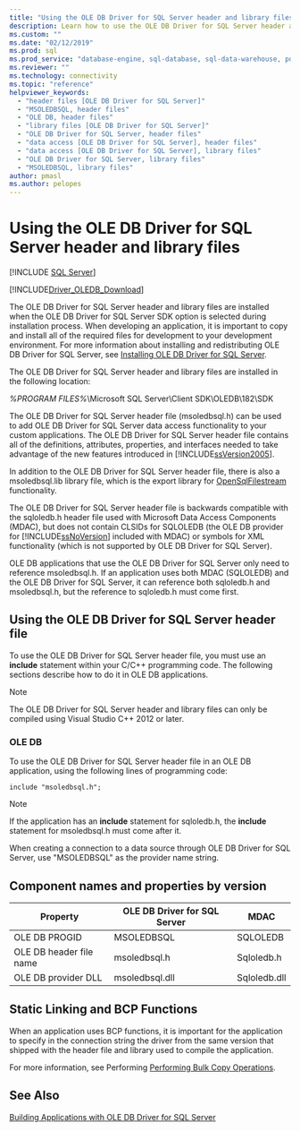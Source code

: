 ```yaml
---
title: "Using the OLE DB Driver for SQL Server header and library files | Microsoft Docs"
description: Learn how to use the OLE DB Driver for SQL Server header and library files in your development environment.
ms.custom: ""
ms.date: "02/12/2019"
ms.prod: sql
ms.prod_service: "database-engine, sql-database, sql-data-warehouse, pdw"
ms.reviewer: ""
ms.technology: connectivity
ms.topic: "reference"
helpviewer_keywords: 
  - "header files [OLE DB Driver for SQL Server]"
  - "MSOLEDBSQL, header files"
  - "OLE DB, header files"
  - "library files [OLE DB Driver for SQL Server]"
  - "OLE DB Driver for SQL Server, header files"
  - "data access [OLE DB Driver for SQL Server], header files"
  - "data access [OLE DB Driver for SQL Server], library files"
  - "OLE DB Driver for SQL Server, library files"
  - "MSOLEDBSQL, library files"
author: pmasl
ms.author: pelopes
---
```

# Using the OLE DB Driver for SQL Server header and library files
[!INCLUDE [SQL Server](../../../includes/applies-to-version/sql-asdb-asdbmi-asa-pdw.md)]

[!INCLUDE[Driver_OLEDB_Download](../../../includes/driver_oledb_download.md)]

  The OLE DB Driver for SQL Server header and library files are installed when the OLE DB Driver for SQL Server SDK option is selected during installation process. When developing an application, it is important to copy and install all of the required files for development to your development environment. For more information about installing and redistributing OLE DB Driver for SQL Server, see [Installing OLE DB Driver for SQL Server](../../oledb/applications/installing-oledb-driver-for-sql-server.md).  
  
 The OLE DB Driver for SQL Server header and library files are installed in the following location:  
  
 *%PROGRAM FILES%*\Microsoft SQL Server\Client SDK\OLEDB\182\SDK  
  
 The OLE DB Driver for SQL Server header file (msoledbsql.h) can be used to add OLE DB Driver for SQL Server data access functionality to your custom applications. The OLE DB Driver for SQL Server header file contains all of the definitions, attributes, properties, and interfaces needed to take advantage of the new features introduced in [!INCLUDE[ssVersion2005](../../../includes/ssversion2005-md.md)].  
  
 In addition to the OLE DB Driver for SQL Server header file, there is also a msoledbsql.lib library file, which is the export library for [OpenSqlFilestream](../../../relational-databases/blob/access-filestream-data-with-opensqlfilestream.md) functionality.  
  
 The OLE DB Driver for SQL Server header file is backwards compatible with the sqloledb.h header file used with Microsoft Data Access Components (MDAC), but does not contain CLSIDs for SQLOLEDB (the OLE DB provider for [!INCLUDE[ssNoVersion](../../../includes/ssnoversion-md.md)] included with MDAC) or symbols for XML functionality (which is not supported by OLE DB Driver for SQL Server).    
  
 OLE DB applications that use the OLE DB Driver for SQL Server only need to reference msoledbsql.h. If an application uses both MDAC (SQLOLEDB) and the OLE DB Driver for SQL Server, it can reference both sqloledb.h and msoledbsql.h, but the reference to sqloledb.h must come first.  
  
## Using the OLE DB Driver for SQL Server header file  
 To use the OLE DB Driver for SQL Server header file, you must use an **include** statement within your C/C++ programming code. The following sections describe how to do it in OLE DB applications.  
  
> [!NOTE]  
>  The OLE DB Driver for SQL Server header and library files can only be compiled using Visual Studio C++ 2012 or later.  
  
### OLE DB  
 To use the OLE DB Driver for SQL Server header file in an OLE DB application, using the following lines of programming code:  
  
```    
include "msoledbsql.h";  
```  
  
> [!NOTE]  
>  If the application has an **include** statement for sqloledb.h, the **include** statement for msoledbsql.h must come after it.  
  
 When creating a connection to a data source through OLE DB Driver for SQL Server, use "MSOLEDBSQL" as the provider name string.  

  
## Component names and properties by version  

|Property|OLE DB Driver for SQL Server|MDAC|  
|--------|----------------------------|----|   
|OLE DB PROGID|MSOLEDBSQL|SQLOLEDB|  
|OLE DB header file name|msoledbsql.h|Sqloledb.h|  
|OLE DB provider DLL|msoledbsql.dll|Sqloledb.dll| 
  
  
## Static Linking and BCP Functions  
 When an application uses BCP functions, it is important for the application to specify in the connection string the driver from the same version that shipped with the header file and library used to compile the application.  
  
 For more information, see Performing [Performing Bulk Copy Operations](../../oledb/features/performing-bulk-copy-operations.md).  
  
## See Also  
 [Building Applications with OLE DB Driver for SQL Server](../../oledb/applications/building-applications-with-oledb-driver-for-sql-server.md)  
  
  

